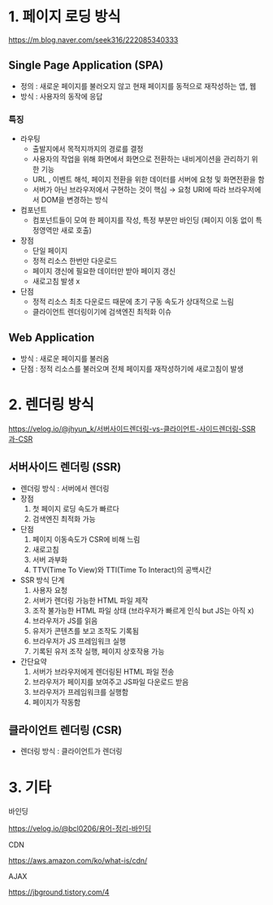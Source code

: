 # 1. 페이지 로딩 방식

https://m.blog.naver.com/seek316/222085340333

## Single Page Application (SPA)

- 정의 : 새로운 페이지를 불러오지 않고 현재 페이지를 동적으로 재작성하는 앱, 웹
- 방식 : 사용자의 동작에 응답

### 특징

- 라우팅
  - 출발지에서 목적지까지의 경로를 결정
  - 사용자의 작업을 위해 화면에서 화면으로 전환하는 내비게이션을 관리하기 위한 기능
  - URL , 이벤트 해석, 페이지 전환을 위한 데이터를 서버에 요청 및 화면전환을 함
  - 서버가 아닌 브라우저에서 구현하는 것이 핵심
    → 요청 URI에 따라 브라우저에서 DOM을 변경하는 방식
- 컴포넌트
  - 컴포넌트들이 모여 한 페이지를 작성, 특정 부분만 바인딩 (페이지 이동 없이 특정영역만 새로 호출)
- 장점
  - 단일 페이지
  - 정적 리소스 한번만 다운로드
  - 페이지 갱신에 필요한 데이터만 받아 페이지 갱신
  - 새로고침 발생 x
- 단점
  - 정적 리소스 최초 다운로드 때문에 초기 구동 속도가 상대적으로 느림
  - 클라이언트 렌더링이기에 검색엔진 최적화 이슈

## Web Application

- 방식 : 새로운 페이지를 불러옴
- 단점 : 정적 리소스를 불러오며 전체 페이지를 재작성하기에 새로고침이 발생

# 2. 렌더링 방식

https://velog.io/@jhyun_k/서버사이드렌더링-vs-클라이언트-사이드렌더링-SSR과-CSR

## 서버사이드 렌더링 (SSR)

- 렌더링 방식 : 서버에서 렌더링
- 장점
  1. 첫 페이지 로딩 속도가 빠르다
  2. 검색엔진 최적화 가능
- 단점
  1. 페이지 이동속도가 CSR에 비해 느림
  2. 새로고침
  3. 서버 과부화
  4. TTV(Time To View)와 TTI(Time To Interact)의 공백시간
- SSR 방식 단계
  1. 사용자 요청
  2. 서버가 렌더링 가능한 HTML 파일 제작
  3. 조작 불가능한 HTML 파일 상태 (브라우저가 빠르게 인식 but JS는 아직 x)
  4. 브라우저가 JS를 읽음
  5. 유저가 콘텐츠를 보고 조작도 기록됨
  6. 브라우저가 JS 프레임워크 실행
  7. 기록된 유저 조작 실행, 페이지 상호작용 가능
- 간단요약
  1. 서버가 브라우저에게 렌더링된 HTML 파일 전송
  2. 브라우저가 페이지를 보여주고 JS파일 다운로드 받음
  3. 브라우저가 프레임워크를 실행함
  4. 페이지가 작동함

## 클라이언트 렌더링 (CSR)

- 렌더링 방식 : 클라이언트가 렌더링

# 3. 기타

바인딩

https://velog.io/@bcl0206/용어-정리-바인딩

CDN

https://aws.amazon.com/ko/what-is/cdn/

AJAX

https://jbground.tistory.com/4
